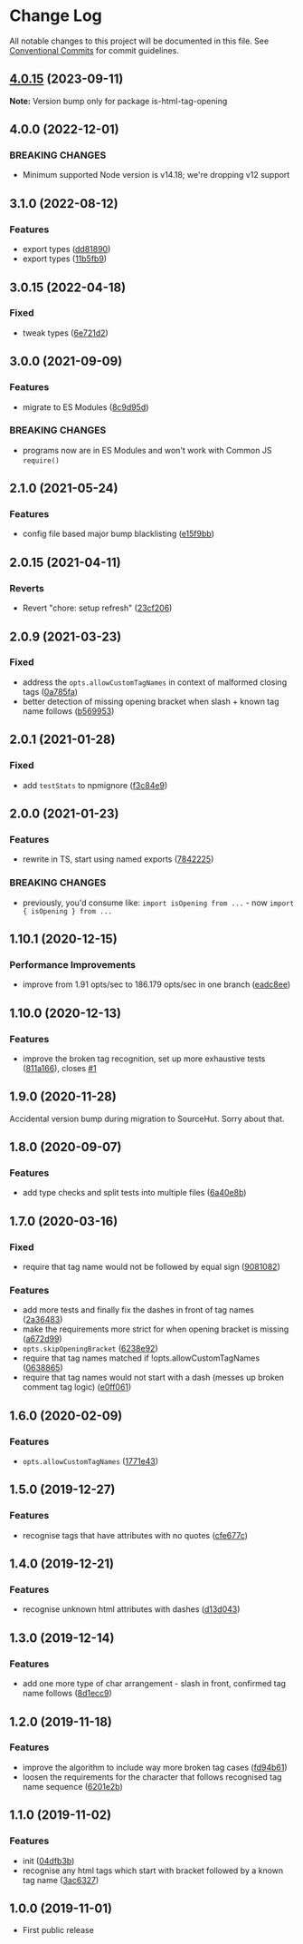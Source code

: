 # Change Log

All notable changes to this project will be documented in this file.
See [Conventional Commits](https://conventionalcommits.org) for commit guidelines.

## [4.0.15](https://github.com/codsen/codsen/compare/is-html-tag-opening@4.0.14...is-html-tag-opening@4.0.15) (2023-09-11)

**Note:** Version bump only for package is-html-tag-opening

## 4.0.0 (2022-12-01)

### BREAKING CHANGES

- Minimum supported Node version is v14.18; we're dropping v12 support

## 3.1.0 (2022-08-12)

### Features

- export types ([dd81890](https://github.com/codsen/codsen/commit/dd81890caac1b1d7828065ec27d13d59afd876a5))
- export types ([11b5fb9](https://github.com/codsen/codsen/commit/11b5fb936ce20e0a77c3a09806773e1cd7695c50))

## 3.0.15 (2022-04-18)

### Fixed

- tweak types ([6e721d2](https://github.com/codsen/codsen/commit/6e721d2872d07182718d0ab4e54e213e62a88b17))

## 3.0.0 (2021-09-09)

### Features

- migrate to ES Modules ([8c9d95d](https://github.com/codsen/codsen/commit/8c9d95d5dea0b769c2f070397141918a4893d575))

### BREAKING CHANGES

- programs now are in ES Modules and won't work with Common JS `require()`

## 2.1.0 (2021-05-24)

### Features

- config file based major bump blacklisting ([e15f9bb](https://github.com/codsen/codsen/commit/e15f9bba1c4fd5f847ac28b3f38fa6ee633f5dca))

## 2.0.15 (2021-04-11)

### Reverts

- Revert "chore: setup refresh" ([23cf206](https://github.com/codsen/codsen/commit/23cf206970a087ff0fa04e61f94d919f59ab3881))

## 2.0.9 (2021-03-23)

### Fixed

- address the `opts.allowCustomTagNames` in context of malformed closing tags ([0a785fa](https://github.com/codsen/codsen/commit/0a785faa2a0e7821007fa9c9665bc247ac4cc6b2))
- better detection of missing opening bracket when slash + known tag name follows ([b569953](https://github.com/codsen/codsen/commit/b56995356d6b449851ba1fc4a9e4e1b7bc220770))

## 2.0.1 (2021-01-28)

### Fixed

- add `testStats` to npmignore ([f3c84e9](https://github.com/codsen/codsen/commit/f3c84e95afc5514214312f913692d85b2e12eb29))

## 2.0.0 (2021-01-23)

### Features

- rewrite in TS, start using named exports ([7842225](https://github.com/codsen/codsen/commit/7842225bff3505a6c154a2f80089e2ae6a9aedc1))

### BREAKING CHANGES

- previously, you'd consume like: `import isOpening from ...` - now `import { isOpening } from ...`

## 1.10.1 (2020-12-15)

### Performance Improvements

- improve from 1.91 opts/sec to 186.179 opts/sec in one branch ([eadc8ee](https://git.sr.ht/~royston/codsen/commit/eadc8eeabb6d2ddbd3fb0fdbaef50aab0608e3c3))

## 1.10.0 (2020-12-13)

### Features

- improve the broken tag recognition, set up more exhaustive tests ([811a166](https://git.sr.ht/~royston/codsen/commit/811a16616851db6b379966de6da7c99c5b36f195)), closes [#1](https://git.sr.ht/~royston/codsen/issues/1)

## 1.9.0 (2020-11-28)

Accidental version bump during migration to SourceHut. Sorry about that.

## 1.8.0 (2020-09-07)

### Features

- add type checks and split tests into multiple files ([6a40e8b](https://gitlab.com/codsen/codsen/commit/6a40e8bb4c70b85fd7301b69379091b4b2dd8172))

## 1.7.0 (2020-03-16)

### Fixed

- require that tag name would not be followed by equal sign ([9081082](https://gitlab.com/codsen/codsen/commit/9081082c8f0a4142c6c4941405b4b1b400d1e390))

### Features

- add more tests and finally fix the dashes in front of tag names ([2a36483](https://gitlab.com/codsen/codsen/commit/2a364831c4ba9c4ab86955d00ee0a458826eb04d))
- make the requirements more strict for when opening bracket is missing ([a672d99](https://gitlab.com/codsen/codsen/commit/a672d9966d28c65cb17c2d50bcd49e398982d967))
- `opts.skipOpeningBracket` ([6238e92](https://gitlab.com/codsen/codsen/commit/6238e923ddc1ca3e67d099134ffb1e3ca775d899))
- require that tag names matched if !opts.allowCustomTagNames ([0638865](https://gitlab.com/codsen/codsen/commit/0638865efe5c27429820e2cf4a64faee2ba35077))
- require that tag names would not start with a dash (messes up broken comment tag logic) ([e0ff061](https://gitlab.com/codsen/codsen/commit/e0ff061531e3e9de6ca86aa3055b255edb085b17))

## 1.6.0 (2020-02-09)

### Features

- `opts.allowCustomTagNames` ([1771e43](https://gitlab.com/codsen/codsen/commit/1771e431a356f96a745befdbfc7cdd5a9329b296))

## 1.5.0 (2019-12-27)

### Features

- recognise tags that have attributes with no quotes ([cfe677c](https://gitlab.com/codsen/codsen/commit/cfe677cf76c23a9a27ddd2f3fb6533cf7b366621))

## 1.4.0 (2019-12-21)

### Features

- recognise unknown html attributes with dashes ([d13d043](https://gitlab.com/codsen/codsen/commit/d13d043a22f4bc25f8d4fba627fce04c8d06baeb))

## 1.3.0 (2019-12-14)

### Features

- add one more type of char arrangement - slash in front, confirmed tag name follows ([8d1ecc9](https://gitlab.com/codsen/codsen/commit/8d1ecc913457ebce02a3b1559ddcb8726ab1284a))

## 1.2.0 (2019-11-18)

### Features

- improve the algorithm to include way more broken tag cases ([fd94b61](https://gitlab.com/codsen/codsen/commit/fd94b61d39c1a4e4e0275e4e57cbde4b884db4c1))
- loosen the requirements for the character that follows recognised tag name sequence ([6201e2b](https://gitlab.com/codsen/codsen/commit/6201e2b8a2048a64239bcf4893404eeaba3b3d2b))

## 1.1.0 (2019-11-02)

### Features

- init ([04dfb3b](https://gitlab.com/codsen/codsen/commit/04dfb3b1937ad472a6ed615e8ca479a37f8cb9bb))
- recognise any html tags which start with bracket followed by a known tag name ([3ac6327](https://gitlab.com/codsen/codsen/commit/3ac6327d2258a36322dc6d5411cb3b1dad392d3e))

## 1.0.0 (2019-11-01)

- First public release
